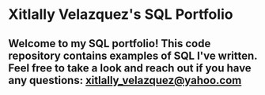 # Xitlally Velazquez's SQL Portfolio

## Welcome to my SQL portfolio! This code repository contains examples of SQL I've written. Feel free to take a look and reach out if you have any questions: xitlally_velazquez@yahoo.com
